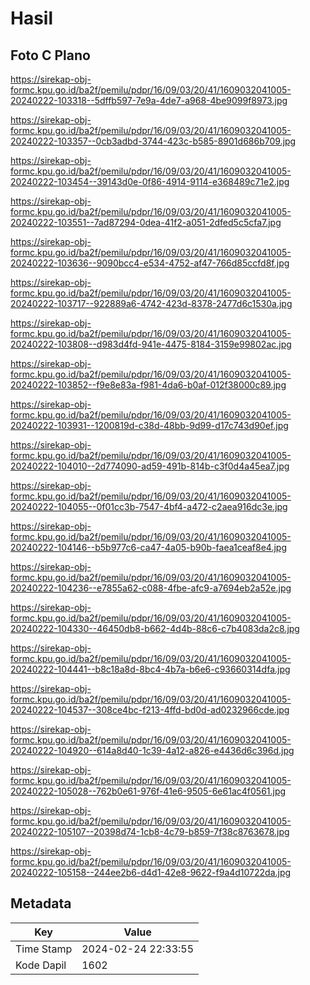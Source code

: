 # Hasil

## Foto C Plano

https://sirekap-obj-formc.kpu.go.id/ba2f/pemilu/pdpr/16/09/03/20/41/1609032041005-20240222-103318--5dffb597-7e9a-4de7-a968-4be9099f8973.jpg

https://sirekap-obj-formc.kpu.go.id/ba2f/pemilu/pdpr/16/09/03/20/41/1609032041005-20240222-103357--0cb3adbd-3744-423c-b585-8901d686b709.jpg

https://sirekap-obj-formc.kpu.go.id/ba2f/pemilu/pdpr/16/09/03/20/41/1609032041005-20240222-103454--39143d0e-0f86-4914-9114-e368489c71e2.jpg

https://sirekap-obj-formc.kpu.go.id/ba2f/pemilu/pdpr/16/09/03/20/41/1609032041005-20240222-103551--7ad87294-0dea-41f2-a051-2dfed5c5cfa7.jpg

https://sirekap-obj-formc.kpu.go.id/ba2f/pemilu/pdpr/16/09/03/20/41/1609032041005-20240222-103636--9090bcc4-e534-4752-af47-766d85ccfd8f.jpg

https://sirekap-obj-formc.kpu.go.id/ba2f/pemilu/pdpr/16/09/03/20/41/1609032041005-20240222-103717--922889a6-4742-423d-8378-2477d6c1530a.jpg

https://sirekap-obj-formc.kpu.go.id/ba2f/pemilu/pdpr/16/09/03/20/41/1609032041005-20240222-103808--d983d4fd-941e-4475-8184-3159e99802ac.jpg

https://sirekap-obj-formc.kpu.go.id/ba2f/pemilu/pdpr/16/09/03/20/41/1609032041005-20240222-103852--f9e8e83a-f981-4da6-b0af-012f38000c89.jpg

https://sirekap-obj-formc.kpu.go.id/ba2f/pemilu/pdpr/16/09/03/20/41/1609032041005-20240222-103931--1200819d-c38d-48bb-9d99-d17c743d90ef.jpg

https://sirekap-obj-formc.kpu.go.id/ba2f/pemilu/pdpr/16/09/03/20/41/1609032041005-20240222-104010--2d774090-ad59-491b-814b-c3f0d4a45ea7.jpg

https://sirekap-obj-formc.kpu.go.id/ba2f/pemilu/pdpr/16/09/03/20/41/1609032041005-20240222-104055--0f01cc3b-7547-4bf4-a472-c2aea916dc3e.jpg

https://sirekap-obj-formc.kpu.go.id/ba2f/pemilu/pdpr/16/09/03/20/41/1609032041005-20240222-104146--b5b977c6-ca47-4a05-b90b-faea1ceaf8e4.jpg

https://sirekap-obj-formc.kpu.go.id/ba2f/pemilu/pdpr/16/09/03/20/41/1609032041005-20240222-104236--e7855a62-c088-4fbe-afc9-a7694eb2a52e.jpg

https://sirekap-obj-formc.kpu.go.id/ba2f/pemilu/pdpr/16/09/03/20/41/1609032041005-20240222-104330--46450db8-b662-4d4b-88c6-c7b4083da2c8.jpg

https://sirekap-obj-formc.kpu.go.id/ba2f/pemilu/pdpr/16/09/03/20/41/1609032041005-20240222-104441--b8c18a8d-8bc4-4b7a-b6e6-c93660314dfa.jpg

https://sirekap-obj-formc.kpu.go.id/ba2f/pemilu/pdpr/16/09/03/20/41/1609032041005-20240222-104537--308ce4bc-f213-4ffd-bd0d-ad0232966cde.jpg

https://sirekap-obj-formc.kpu.go.id/ba2f/pemilu/pdpr/16/09/03/20/41/1609032041005-20240222-104920--614a8d40-1c39-4a12-a826-e4436d6c396d.jpg

https://sirekap-obj-formc.kpu.go.id/ba2f/pemilu/pdpr/16/09/03/20/41/1609032041005-20240222-105028--762b0e61-976f-41e6-9505-6e61ac4f0561.jpg

https://sirekap-obj-formc.kpu.go.id/ba2f/pemilu/pdpr/16/09/03/20/41/1609032041005-20240222-105107--20398d74-1cb8-4c79-b859-7f38c8763678.jpg

https://sirekap-obj-formc.kpu.go.id/ba2f/pemilu/pdpr/16/09/03/20/41/1609032041005-20240222-105158--244ee2b6-d4d1-42e8-9622-f9a4d10722da.jpg


## Metadata

| Key        | Value               |
| ---------- | ------------------- |
| Time Stamp | 2024-02-24 22:33:55 |
| Kode Dapil | 1602                |



